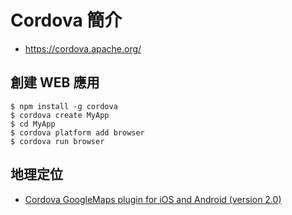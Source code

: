 # Cordova 簡介

* https://cordova.apache.org/

## 創建 WEB 應用

```
$ npm install -g cordova
$ cordova create MyApp
$ cd MyApp
$ cordova platform add browser
$ cordova run browser
```

## 地理定位

* [Cordova GoogleMaps plugin for iOS and Android (version 2.0)](https://github.com/mapsplugin/cordova-plugin-googlemaps)